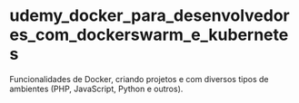 # udemy_docker_para_desenvolvedores_com_dockerswarm_e_kubernetes
Funcionalidades de Docker, criando projetos e com diversos tipos de ambientes (PHP, JavaScript, Python e outros).
